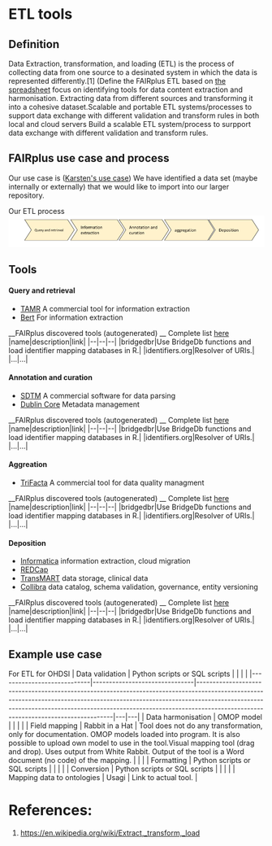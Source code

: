 # ETL tools

## Definition
Data Extraction, transformation, and loading (ETL) is the process of collecting data from one source to a desinated system in which the data is represented differently.[1]
(Define the FAIRplus ETL based on [the spreadsheet](https://docs.google.com/spreadsheets/d/1loEoROKxxh2gYEtXSiA0ziJjkTGJ2MYw3Xgzt1Z9JeI/edit#gid=0) focus on identifying tools for data content extraction and harmonisation. Extracting data from different sources and transforming it into a cohesive dataset.Scalable and portable ETL systems/processes to support data exchange with different validation and transform rules in both local and cloud servers
Build a scalable ETL system/process to surpport data exchange with different validation and transform rules. 

## FAIRplus use case and process
Our use case is ([Karsten's use case](https://github.com/FAIRplus/WP3_FAIR_tooling/issues/30)) We have identified a data set (maybe internally or externally) that we would like to import into our larger repository. 

Our ETL process
![ETL process](../images/ETL_process.png)


## Tools

#### Query and retrieval
- [TAMR]()
A commercial tool for information extraction
- [Bert]()
For information extraction

__FAIRplus discovered tools (autogenerated) __ Complete list [here](https://github.com/FAIRplus/WP3_FAIR_tooling/blob/main/tool_discovery/outputs/ETL/tools_Data%20identity%20and%20mapping.tsv#L1)
|name|description|link|
|--|--|--|
|bridgedbr|Use BridgeDb functions and load identifier mapping databases in R.|
|identifiers.org|Resolver of URIs.|
|...|...|




#### Annotation and curation
- [SDTM]()
A commercial software for data parsing
- [Dublin Core]()
Metadata management

__FAIRplus discovered tools (autogenerated) __ Complete list [here](https://github.com/FAIRplus/WP3_FAIR_tooling/blob/main/tool_discovery/outputs/ETL/tools_Data%20identity%20and%20mapping.tsv#L1)
|name|description|link|
|--|--|--|
|bridgedbr|Use BridgeDb functions and load identifier mapping databases in R.|
|identifiers.org|Resolver of URIs.|
|...|...|

#### Aggreation
- [TriFacta]()
A commercial tool for data quality managment

__FAIRplus discovered tools (autogenerated) __ Complete list [here](https://github.com/FAIRplus/WP3_FAIR_tooling/blob/main/tool_discovery/outputs/ETL/tools_Data%20identity%20and%20mapping.tsv#L1)
|name|description|link|
|--|--|--|
|bridgedbr|Use BridgeDb functions and load identifier mapping databases in R.|
|identifiers.org|Resolver of URIs.|
|...|...|

#### Deposition
- [Informatica]()
information extraction, cloud migration
- [REDCap]()
- [TransMART]()
data storage, clinical data
- [Collibra]()
data catalog, schema validation, governance, entity versioning

__FAIRplus discovered tools (autogenerated) __ Complete list [here](https://github.com/FAIRplus/WP3_FAIR_tooling/blob/main/tool_discovery/outputs/ETL/tools_Data%20identity%20and%20mapping.tsv#L1)
|name|description|link|
|--|--|--|
|bridgedbr|Use BridgeDb functions and load identifier mapping databases in R.|
|identifiers.org|Resolver of URIs.|
|...|...|

## Example use case 
For ETL for OHDSI 
| Data validation            | Python scripts or SQL scripts |                                                                                                                                                                                                                                                                                              |   |   |
|----------------------------|-------------------------------|----------------------------------------------------------------------------------------------------------------------------------------------------------------------------------------------------------------------------------------------------------------------------------------------|---|---|
| Data harmonisation         | OMOP model                    |                                                                                                                                                                                                                                                                                              |   |   |
| Field mapping              | Rabbit in a Hat               | Tool does not do any transformation, only for documentation. OMOP models loaded into program. It is also possible to upload own model to use in the tool.Visual mapping tool (drag and drop). Uses output from White Rabbit. Output of the tool is a Word document (no code) of the mapping. |   |   |
| Formatting                 | Python scripts or SQL scripts |                                                                                                                                                                                                                                                                                              |   |   |
| Conversion                 | Python scripts or SQL scripts |                                                                                                                                                                                                                                                                                              |   |   |
| Mapping data to ontologies | Usagi                         | Link to actual tool.       |




# References: 
1. https://en.wikipedia.org/wiki/Extract,_transform,_load

